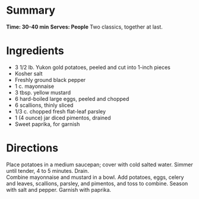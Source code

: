 # Summary
**Time: 30-40 min**
**Serves: People**
Two classics, together at last.  

# Ingredients
- 3 1/2 lb. Yukon gold potatoes, peeled and cut into 1-inch pieces
- Kosher salt
- Freshly ground black pepper
- 1 c. mayonnaise
- 3 tbsp. yellow mustard
- 6 hard-boiled large eggs, peeled and chopped
- 6 scallions, thinly sliced
- 1/3 c. chopped fresh flat-leaf parsley
- 1 (4 ounce) jar diced pimentos, drained
- Sweet paprika, for garnish

# Directions
Place potatoes in a medium saucepan; cover with cold salted water. Simmer until tender, 4 to 5 minutes. Drain.  
Combine mayonnaise and mustard in a bowl. Add potatoes, eggs, celery and leaves, scallions, parsley, and pimentos, and toss to combine. Season with salt and pepper. Garnish with paprika.
